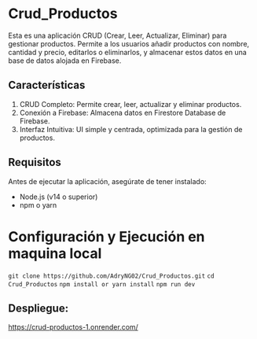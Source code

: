 # Crud_Productos
Esta es una aplicación CRUD (Crear, Leer, Actualizar, Eliminar) para gestionar productos. Permite a los usuarios añadir productos con nombre, cantidad y precio, editarlos o eliminarlos, y almacenar estos datos en una base de datos alojada en Firebase.


## Características

1. CRUD Completo: Permite crear, leer, actualizar y eliminar productos.
2. Conexión a Firebase: Almacena datos en Firestore Database de Firebase.
3. Interfaz Intuitiva: UI simple y centrada, optimizada para la gestión de productos.

## Requisitos

Antes de ejecutar la aplicación, asegúrate de tener instalado:

- Node.js (v14 o superior)
- npm o yarn

# Configuración y Ejecución en maquina local

``` git clone https://github.com/AdryNG02/Crud_Productos.git ```
``` cd Crud_Productos ```
``` npm install or yarn install ```
``` npm run dev ```


## Despliegue: 
https://crud-productos-1.onrender.com/
